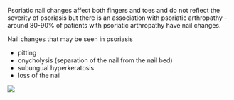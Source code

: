 Psoriatic nail changes affect both fingers and toes and do not reflect the severity of psoriasis but there is an association with psoriatic arthropathy \- around 80\-90% of patients with psoriatic arthropathy have nail changes.  
  
Nail changes that may be seen in psoriasis  
* pitting
* onycholysis (separation of the nail from the nail bed)
* subungual hyperkeratosis
* loss of the nail

  
[![](https://d32xxyeh8kfs8k.cloudfront.net/images_Passmedicine/ddd949.jpg)](https://d32xxyeh8kfs8k.cloudfront.net/images_Passmedicine/ddd949b.jpg)